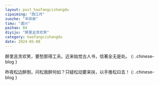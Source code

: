 ```yaml
---
layout: post_haofangcishangdu
cipaiming: "西江月"
zuozhe: "辛弃疾"
timu: "遣兴"
paihao: 84
diyiju: "醉里且贪欢笑"
category: haofangcishangdu
date: 2024-05-08
---
```


醉里且贪欢笑，要愁那得工夫。近来始觉古人书，信著全无是处。
{: .chinese-blog }

昨夜松边醉倒，问松我醉何如？只疑松动要来扶，以手推松曰去！
{: .chinese-blog }

